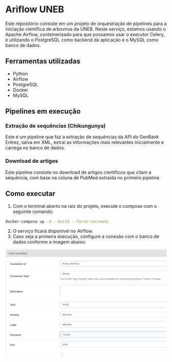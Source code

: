 # Ariflow UNEB
Este repositório consiste em um projeto de orquestração de pipelines para a iniciação científica de arbovírus da UNEB. Neste serviço, estamos usando o Apache Airflow, conteinerizado para que possamos usar o executor Celery, e utilizando o PostgreSQL como backend da aplicação e o MySQL como banco de dados.

## Ferramentas utilizadas
- Python
- Airflow
- PostgreSQL
- Docker
- MySQL

## Pipelines em execução
### Extração de sequências (Chikungunya)
Este é um pipeline que faz a extração de sequências da API do GenBank Entrez, salva em XML, extrai as informações mais relevantes inicialmente e carrega no banco de dados.

### Download de artigos
Este pipeline consiste no download de artigos científicos que citam a sequência, com base na coluna de PubMed extraída no primeiro pipeline.

## Como executar
1. Com o terminal aberto na raiz do projeto, execute o compose com o seguinte comando:
``` bash 
docker-compose up -d --build --force-recreate 
```
2. O serviço ficará disponível no Airflow.
3. Caso seja a primeira execução, configure a conexão com o banco de dados conforme a imagem abaixo:

![Configuração mysql](img/config-mysql.png)